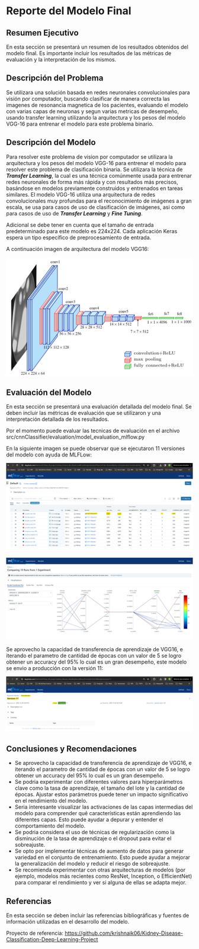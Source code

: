 # Reporte del Modelo Final

## Resumen Ejecutivo

En esta sección se presentará un resumen de los resultados obtenidos del modelo final. Es importante incluir los resultados de las métricas de evaluación y la interpretación de los mismos.

## Descripción del Problema

Se utilizara una solución basada en redes neuronales convolucionales para visión por computador, buscando clasificar de manera correcta las imagenes de resonancia magnetica de los pacientes, evaluando el modelo con varias capas de neuronas y segun varias metricas de desempeño, usando transfer learning  utilizando la arquitectura y los pesos del modelo VGG-16 para entrenar el modelo para este problema binario.

## Descripción del Modelo

Para resolver este problema de vision por computador se utilizara la arquitectura y los pesos del modelo VGG-16 para entrenar el modelo para resolver este problema de clasificación binaria. Se utilizara la técnica de **_Transfer Learning_**, la cual es una técnica comúnmente usada para entrenar redes neuronales de forma más rápida y con resultados más precisos, basándose en modelos previamente construidos y entrenados en tareas similares.  El modelo VGG-16 utiliza una arquitectura de redes convolucionales muy profundas para el reconocimiento de imágenes a gran escala, se usa para casos de uso de clasificación de imágenes, asi como para casos de uso de **_Transfer Learning_** y **_Fine Tuning_**.

Adicional se debe tener en cuenta que el tamaño de entrada predeterminado para este modelo es 224x224. Cada aplicación Keras espera un tipo específico de preprocesamiento de entrada.

A continuación imagen de arquitectura del modelo VGG16:

![arqmodelo](https://github.com/Katherin07/tdsp_dl_project_kidney_disease_classification/blob/master/images/vgg.png)

## Evaluación del Modelo

En esta sección se presentará una evaluación detallada del modelo final. Se deben incluir las métricas de evaluación que se utilizaron y una interpretación detallada de los resultados.

Por el momento puede evaluar las tecnicas de evaluación en el archivo src/cnnClassifier/evaluation/model_evaluation_mlflow.py

En la siguiente imagen se puede observar que se ejecutaron 11 versiones del modelo con ayuda de MLFLow:

![evaluationmodel](https://github.com/Katherin07/tdsp_dl_project_kidney_disease_classification/blob/master/images/mlflow_evaluation.png)

![compare](https://github.com/Katherin07/tdsp_dl_project_kidney_disease_classification/blob/master/images/mlflow_compare.png)

Se aprovecho la capacidad de transferencia de aprendizaje de VGG16, e iterando el parametro de cantidad de épocas con un valor de 5 se logro obtener un accuracy del 95% lo cual es un gran desempeño, este modelo se envio a producción con la versión 11:

![bestmodel](https://github.com/Katherin07/tdsp_dl_project_kidney_disease_classification/blob/master/images/best_model.png)

## Conclusiones y Recomendaciones

- Se aprovecho la capacidad de transferencia de aprendizaje de VGG16, e iterando el parametro de cantidad de épocas con un valor de 5 se logro obtener un accuracy del 95% lo cual es un gran desempeño.
- Se podria experimentar con diferentes valores para hiperparámetros clave como la tasa de aprendizaje, el tamaño del lote y la cantidad de épocas. Ajustar estos parámetros puede tener un impacto significativo en el rendimiento del modelo.
- Seria interesante visualizar las activaciones de las capas intermedias del modelo para comprender qué características están aprendiendo las diferentes capas. Esto puede ayudar a depurar y entender el comportamiento del modelo.
- Se podria considera el uso de técnicas de regularización como la disminución de la tasa de aprendizaje o el dropout para evitar el sobreajuste.
- Se opto por implementar técnicas de aumento de datos para generar variedad en el conjunto de entrenamiento. Esto puede ayudar a mejorar la generalización del modelo y reducir el riesgo de sobreajuste.
- Se recomienda experimentar con otras arquitecturas de modelos (por ejemplo, modelos más recientes como ResNet, Inception, o EfficientNet) para comparar el rendimiento y ver si alguna de ellas se adapta mejor.

## Referencias

En esta sección se deben incluir las referencias bibliográficas y fuentes de información utilizadas en el desarrollo del modelo.

Proyecto de referencia: https://github.com/krishnaik06/Kidney-Disease-Classification-Deep-Learning-Project
